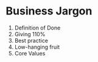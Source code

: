 # Business Jargon

1. Definition of Done
2. Giving 110%  
3. Best practice
4. Low-hanging fruit
5. Core Values
